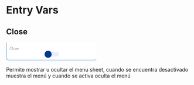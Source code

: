 # Entry Vars

## Close

![](../../../../.gitbook/assets/image%20%28635%29.png)

Permite mostrar u ocultar el menu sheet, cuando se encuentra desactivado muestra el menú y cuando se activa oculta el menú

